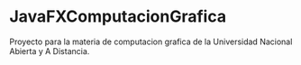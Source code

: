 # JavaFXComputacionGrafica
Proyecto para la materia de computacion grafica de la Universidad Nacional Abierta y A Distancia.
